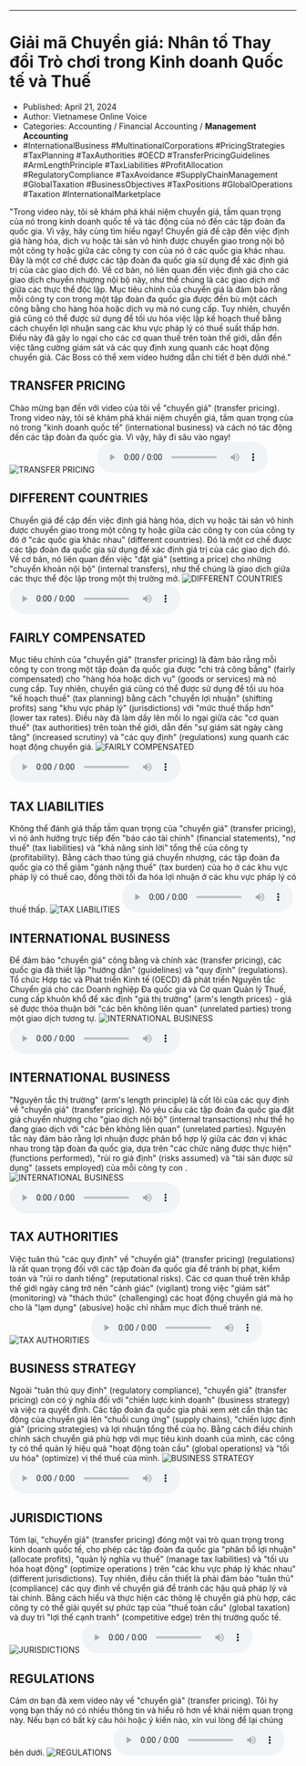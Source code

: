
---

# Giải mã Chuyển giá: Nhân tố Thay đổi Trò chơi trong Kinh doanh Quốc tế và Thuế

- Published: April 21, 2024
- Author: Vietnamese Online Voice
- Categories: Accounting / Financial Accounting / **Management Accounting**
- #InternationalBusiness #MultinationalCorporations #PricingStrategies #TaxPlanning #TaxAuthorities #OECD #TransferPricingGuidelines #ArmLengthPrinciple #TaxLiabilities #ProfitAllocation #RegulatoryCompliance #TaxAvoidance #SupplyChainManagement #GlobalTaxation #BusinessObjectives #TaxPositions #GlobalOperations #Taxation #InternationalMarketplace

"Trong video này, tôi sẽ khám phá khái niệm chuyển giá, tầm quan trọng của nó trong kinh doanh quốc tế và tác động của nó đến các tập đoàn đa quốc gia. Vì vậy, hãy cùng tìm hiểu ngay! Chuyển giá đề cập đến việc định giá hàng hóa, dịch vụ hoặc tài sản vô hình được chuyển giao trong nội bộ một công ty hoặc giữa các công ty con của nó ở các quốc gia khác nhau. Đây là một cơ chế được các tập đoàn đa quốc gia sử dụng để xác định giá trị của các giao dịch đó. Về cơ bản, nó liên quan đến việc định giá cho các giao dịch chuyển nhượng nội bộ này, như thể chúng là các giao dịch mở giữa các thực thể độc lập. Mục tiêu chính của chuyển giá là đảm bảo rằng mỗi công ty con trong một tập đoàn đa quốc gia được đền bù một cách công bằng cho hàng hóa hoặc dịch vụ mà nó cung cấp. Tuy nhiên, chuyển giá cũng có thể được sử dụng để tối ưu hóa việc lập kế hoạch thuế bằng cách chuyển lợi nhuận sang các khu vực pháp lý có thuế suất thấp hơn. Điều này đã gây lo ngại cho các cơ quan thuế trên toàn thế giới, dẫn đến việc tăng cường giám sát và các quy định xung quanh các hoạt động chuyển giá. Các Boss có thể xem video hướng dẫn chi tiết ở bên dưới nhé."


## TRANSFER PRICING

Chào mừng bạn đến với video của tôi về "chuyển giá" (transfer pricing). Trong video này, tôi sẽ khám phá khái niệm chuyển giá, tầm quan trọng của nó trong "kinh doanh quốc tế" (international business) và cách nó tác động đến các tập đoàn đa quốc gia. Vì vậy, hãy đi sâu vào ngay!
![TRANSFER PRICING](https://http-archiver-apis-production-80.schnworks.com/storage/images/transitions/2024-04-21/transition-2641449459-Montserrat-SemiBold-283593.jpg)
<audio controls>
    <source src="https://http-archiver-apis-production-80.schnworks.com/storage/audio/file-39579794659.mp3" type="audio/mpeg">
</audio>



## DIFFERENT COUNTRIES

Chuyển giá đề cập đến việc định giá hàng hóa, dịch vụ hoặc tài sản vô hình được chuyển giao trong một công ty hoặc giữa các công ty con của công ty đó ở "các quốc gia khác nhau" (different countries). Đó là một cơ chế được các tập đoàn đa quốc gia sử dụng để xác định giá trị của các giao dịch đó. Về cơ bản, nó liên quan đến việc "đặt giá" (setting a price) cho những "chuyển khoản nội bộ" (internal transfers), như thể chúng là giao dịch giữa các thực thể độc lập trong một thị trường mở.
![DIFFERENT COUNTRIES](https://http-archiver-apis-production-80.schnworks.com/storage/images/transitions/2024-04-21/transition--3555430361-Montserrat-Bold-303F9F.jpg)
<audio controls>
    <source src="https://http-archiver-apis-production-80.schnworks.com/storage/audio/file-23721375503.mp3" type="audio/mpeg">
</audio>



## FAIRLY COMPENSATED

Mục tiêu chính của "chuyển giá" (transfer pricing) là đảm bảo rằng mỗi công ty con trong một tập đoàn đa quốc gia được "chi trả công bằng" (fairly compensated) cho "hàng hóa hoặc dịch vụ" (goods or services) mà nó cung cấp. Tuy nhiên, chuyển giá cũng có thể được sử dụng để tối ưu hóa "kế hoạch thuế" (tax planning) bằng cách "chuyển lợi nhuận" (shifting profits) sang "khu vực pháp lý" (jurisdictions) với "mức thuế thấp hơn" (lower tax rates). Điều này đã làm dấy lên mối lo ngại giữa các "cơ quan thuế" (tax authorities) trên toàn thế giới, dẫn đến "sự giám sát ngày càng tăng" (increased scrutiny) và "các quy định" (regulations) xung quanh các hoạt động chuyển giá.
![FAIRLY COMPENSATED](https://http-archiver-apis-production-80.schnworks.com/storage/images/transitions/2024-04-21/transition--53167833489-Montserrat-SemiBold-1A237E.jpg)
<audio controls>
    <source src="https://http-archiver-apis-production-80.schnworks.com/storage/audio/file-7227262348.mp3" type="audio/mpeg">
</audio>



## TAX LIABILITIES

Không thể đánh giá thấp tầm quan trọng của "chuyển giá" (transfer pricing), vì nó ảnh hưởng trực tiếp đến "báo cáo tài chính" (financial statements), "nợ thuế" (tax liabilities) và "khả năng sinh lời" tổng thể của công ty (profitability). Bằng cách thao túng giá chuyển nhượng, các tập đoàn đa quốc gia có thể giảm "gánh nặng thuế" (tax burden) của họ ở các khu vực pháp lý có thuế cao, đồng thời tối đa hóa lợi nhuận ở các khu vực pháp lý có thuế thấp.
![TAX LIABILITIES](https://http-archiver-apis-production-80.schnworks.com/storage/images/transitions/2024-04-21/transition--29063163028-Montserrat-Medium-7B1FA2.jpg)
<audio controls>
    <source src="https://http-archiver-apis-production-80.schnworks.com/storage/audio/file-12333797977.mp3" type="audio/mpeg">
</audio>



## INTERNATIONAL BUSINESS

Để đảm bảo "chuyển giá" công bằng và chính xác (transfer pricing), các quốc gia đã thiết lập "hướng dẫn" (guidelines) và "quy định" (regulations). Tổ chức Hợp tác và Phát triển Kinh tế (OECD) đã phát triển Nguyên tắc Chuyển giá cho các Doanh nghiệp Đa quốc gia và Cơ quan Quản lý Thuế, cung cấp khuôn khổ để xác định "giá thị trường" (arm's length prices) - giá sẽ được thỏa thuận bởi "các bên không liên quan" (unrelated parties) trong một giao dịch tương tự.
![INTERNATIONAL BUSINESS](https://http-archiver-apis-production-80.schnworks.com/storage/images/transitions/2024-04-21/transition-14952799673-Montserrat-Thin-673AB7.jpg)
<audio controls>
    <source src="https://http-archiver-apis-production-80.schnworks.com/storage/audio/file-14430312004.mp3" type="audio/mpeg">
</audio>



## INTERNATIONAL BUSINESS

"Nguyên tắc thị trường" (arm's length principle) là cốt lõi của các quy định về "chuyển giá" (transfer pricing). Nó yêu cầu các tập đoàn đa quốc gia đặt giá chuyển nhượng cho "giao dịch nội bộ" (internal transactions) như thể họ đang giao dịch với "các bên không liên quan" (unrelated parties). Nguyên tắc này đảm bảo rằng lợi nhuận được phân bổ hợp lý giữa các đơn vị khác nhau trong tập đoàn đa quốc gia, dựa trên "các chức năng được thực hiện" (functions performed), "rủi ro giả định" (risks assumed) và "tài sản được sử dụng" (assets employed) của mỗi công ty con .
![INTERNATIONAL BUSINESS](https://http-archiver-apis-production-80.schnworks.com/storage/images/transitions/2024-04-21/transition--51672198388-Montserrat-SemiBold-512DA8.jpg)
<audio controls>
    <source src="https://http-archiver-apis-production-80.schnworks.com/storage/audio/file-19501696967.mp3" type="audio/mpeg">
</audio>



## TAX AUTHORITIES

Việc tuân thủ "các quy định" về "chuyển giá" (transfer pricing) (regulations) là rất quan trọng đối với các tập đoàn đa quốc gia để tránh bị phạt, kiểm toán và "rủi ro danh tiếng" (reputational risks). Các cơ quan thuế trên khắp thế giới ngày càng trở nên "cảnh giác" (vigilant) trong việc "giám sát" (monitoring) và "thách thức" (challenging) các hoạt động chuyển giá mà họ cho là "lạm dụng" (abusive) hoặc chỉ nhằm mục đích thuế tránh né.
![TAX AUTHORITIES](https://http-archiver-apis-production-80.schnworks.com/storage/images/transitions/2024-04-21/transition-26219077530-Montserrat-Bold-9C27B0.jpg)
<audio controls>
    <source src="https://http-archiver-apis-production-80.schnworks.com/storage/audio/file-11825182039.mp3" type="audio/mpeg">
</audio>



## BUSINESS STRATEGY

Ngoài "tuân thủ quy định" (regulatory compliance), "chuyển giá" (transfer pricing) còn có ý nghĩa đối với "chiến lược kinh doanh" (business strategy) và việc ra quyết định. Các tập đoàn đa quốc gia phải xem xét cẩn thận tác động của chuyển giá lên "chuỗi cung ứng" (supply chains), "chiến lược định giá" (pricing strategies) và lợi nhuận tổng thể của họ. Bằng cách điều chỉnh chính sách chuyển giá phù hợp với mục tiêu kinh doanh của mình, các công ty có thể quản lý hiệu quả "hoạt động toàn cầu" (global operations) và "tối ưu hóa" (optimize) vị thế thuế của mình.
![BUSINESS STRATEGY](https://http-archiver-apis-production-80.schnworks.com/storage/images/transitions/2024-04-21/transition--49041452980-Montserrat-Bold-673AB7.jpg)
<audio controls>
    <source src="https://http-archiver-apis-production-80.schnworks.com/storage/audio/file-20838350782.mp3" type="audio/mpeg">
</audio>



## JURISDICTIONS

Tóm lại, "chuyển giá" (transfer pricing) đóng một vai trò quan trọng trong kinh doanh quốc tế, cho phép các tập đoàn đa quốc gia "phân bổ lợi nhuận" (allocate profits), "quản lý nghĩa vụ thuế" (manage tax liabilities) và "tối ưu hóa hoạt động" (optimize operations ) trên "các khu vực pháp lý khác nhau" (different jurisdictions). Tuy nhiên, điều cần thiết là phải đảm bảo "tuân thủ" (compliance) các quy định về chuyển giá để tránh các hậu quả pháp lý và tài chính. Bằng cách hiểu và thực hiện các thông lệ chuyển giá phù hợp, các công ty có thể giải quyết sự phức tạp của "thuế toàn cầu" (global taxation) và duy trì "lợi thế cạnh tranh" (competitive edge) trên thị trường quốc tế.
![JURISDICTIONS](https://http-archiver-apis-production-80.schnworks.com/storage/images/transitions/2024-04-21/transition--17132898615-Montserrat-ExtraBold-303F9F.jpg)
<audio controls>
    <source src="https://http-archiver-apis-production-80.schnworks.com/storage/audio/file-34510241519.mp3" type="audio/mpeg">
</audio>



## REGULATIONS

Cảm ơn bạn đã xem video này về "chuyển giá" (transfer pricing). Tôi hy vọng bạn thấy nó có nhiều thông tin và hiểu rõ hơn về khái niệm quan trọng này. Nếu bạn có bất kỳ câu hỏi hoặc ý kiến ​​​​nào, xin vui lòng để lại chúng bên dưới.
![REGULATIONS](https://http-archiver-apis-production-80.schnworks.com/storage/images/transitions/2024-04-21/transition-737290942-Montserrat-Bold-7B1FA2.jpg)
<audio controls>
    <source src="https://http-archiver-apis-production-80.schnworks.com/storage/audio/file-36971314089.mp3" type="audio/mpeg">
</audio>


